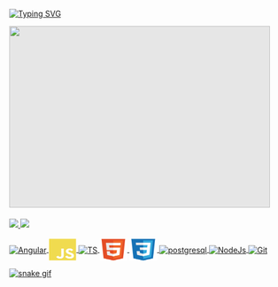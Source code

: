 [![Typing SVG](https://readme-typing-svg.herokuapp.com?font=Roboto&size=30&duration=3500&color=6833E4&lines=Hello+dev!+👋;Seja+Bem+Vindo;Navegue+a+vontade+pelos+repositórios)](https://git.io/typing-svg)

<div> 
  <img style="-webkit-user-select: none;margin: auto;cursor: zoom-in;background-color: hsl(0, 0%, 90%);" src="https://cdn.dribbble.com/users/1059583/screenshots/4171367/media/34e69eb61a7bd8dea1c957a8b82605a7.gif" width="471" height="328">
</div>

<div>
  <br/>
  <a href="https://github.com/Deividadrian">  
  <img height="160em" src="https://github-readme-stats.vercel.app/api?username=Deividadrian&show_icons=true&theme=tokyonight&include_all_commits=true&count_private=true&border_radius=8&hide_border=true&bg_color=2D333B"/>
  <img height="160em" src="https://github-readme-stats.vercel.app/api/top-langs/?username=Deividadrian&layout=compact&langs_count=7&theme=tokyonight&border_radius=8&hide_border=true&bg_color=2D333B"/>
</div>

<div style="display: inline_block"><br>
 <img align="center" alt="Angular" height="40" width="50" src="https://icongr.am/devicon/angularjs-original.svg?size=128&color=currentColor">
 <img align="center" alt="JS" height="40" width="50" src="https://raw.githubusercontent.com/devicons/devicon/master/icons/javascript/javascript-plain.svg">
 <img align="center" alt="TS" height="40" width="50" src="https://cdn.jsdelivr.net/gh/devicons/devicon/icons/typescript/typescript-original.svg">
 <img align="center" alt="HTML" height="40" width="50" src="https://raw.githubusercontent.com/devicons/devicon/master/icons/html5/html5-original.svg">
 <img align="center" alt="CSS" height="40" width="50" src="https://raw.githubusercontent.com/devicons/devicon/master/icons/css3/css3-original.svg">
  <img align="center" alt="postgresql" height="40" width="50" src="https://icongr.am/devicon/postgresql-original.svg?size=128&color=currentColor">
  <img align="center" alt="NodeJs" height="40" width="50" src="https://icongr.am/devicon/nodejs-original.svg?size=128&color=currentColor">
  <img align="center" alt="Git" height="40" width="50" src="https://icongr.am/devicon/git-original.svg?size=128&color=currentColor">
</div>

![snake gif](https://github.com/Deividadrian/Deividadrian/blob/output/github-contribution-grid-snake.svg)

